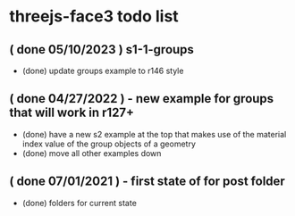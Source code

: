 # threejs-face3 todo list

## ( done 05/10/2023 ) s1-1-groups
* (done) update groups example to r146 style

## ( done 04/27/2022 ) - new example for groups that will work in r127+
* (done) have a new s2 example at the top that makes use of the material index value of the group objects of a geometry
* (done) move all other examples down

## ( done 07/01/2021 ) - first state of for post folder
* (done) folders for current state